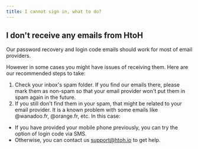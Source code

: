 ```yaml
---
title: I cannot sign in, what to do?
---
```


## I don't receive any emails from HtoH

Our password recovery and login code emails should work for most of email providers.

However in some cases you might have issues of receiving them. Here are our recommended
steps to take:

1. Check your inbox's spam folder. If you find our emails there, please mark them
as non-spam so that your email provider won't put them in spam again in the future.
2. If you still don't find them in your spam, that might be related to your email
provider. It is a known problem with some emails like @wanadoo.fr, @orange.fr, etc.
In this case:
 - If you have provided your mobile phone previously, you can try the option of login
 code via SMS.
 - Otherwise, you can contact us [support@htoh.io](mailto:support@htoh.io) to get help.